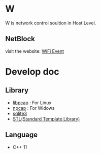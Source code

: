 # W
W is network control soultion in Host Level.

## NetBlock

visit the website: [WiFi Event](http://wifievent.io)

# Develop doc
## Library
- [libpcap](https://www.tcpdump.org/) : For Linux
- [npcap](https://nmap.org/) : For Widows
- [sqlite3](https://www.sqlite.org/)
- [STL(Standard Template Library)](https://www.cplusplus.com/reference/stl/)

## Language
- C++ 11